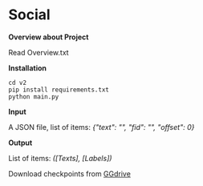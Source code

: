 # Social

**Overview about Project**

Read Overview.txt

**Installation**

```
cd v2
pip install requirements.txt
python main.py
```

**Input**

A JSON file, list of items:  _{"text": "", "fid": "", "offset": 0}_

**Output**

List of items: _([Texts], [Labels])_

Download checkpoints from [GGdrive](https://drive.google.com/drive/folders/1qzCHLSSuBRi857rlsUWpDwxhvvpreoUk?usp=share_link)
